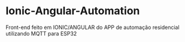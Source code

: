 # Ionic-Angular-Automation

Front-end feito em IONIC/ANGULAR do APP de automação residencial utilizando MQTT para ESP32
